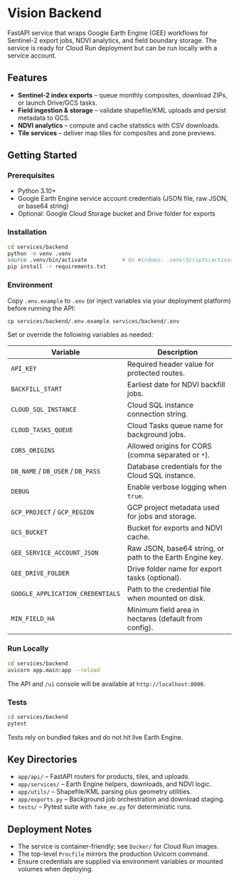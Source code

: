 # Vision Backend

FastAPI service that wraps Google Earth Engine (GEE) workflows for Sentinel-2 export jobs, NDVI analytics, and field boundary storage. The service is ready for Cloud Run deployment but can be run locally with a service account.

## Features
- **Sentinel-2 index exports** – queue monthly composites, download ZIPs, or launch Drive/GCS tasks.
- **Field ingestion & storage** – validate shapefile/KML uploads and persist metadata to GCS.
- **NDVI analytics** – compute and cache statistics with CSV downloads.
- **Tile services** – deliver map tiles for composites and zone previews.

## Getting Started

### Prerequisites
- Python 3.10+
- Google Earth Engine service account credentials (JSON file, raw JSON, or base64 string)
- Optional: Google Cloud Storage bucket and Drive folder for exports

### Installation
```bash
cd services/backend
python -m venv .venv
source .venv/bin/activate           # On Windows: .venv\Scripts\activate
pip install -r requirements.txt
```

### Environment
Copy `.env.example` to `.env` (or inject variables via your deployment platform) before running the API:

```
cp services/backend/.env.example services/backend/.env
```

Set or override the following variables as needed:

| Variable | Description |
|----------|-------------|
| `API_KEY` | Required header value for protected routes. |
| `BACKFILL_START` | Earliest date for NDVI backfill jobs. |
| `CLOUD_SQL_INSTANCE` | Cloud SQL instance connection string. |
| `CLOUD_TASKS_QUEUE` | Cloud Tasks queue name for background jobs. |
| `CORS_ORIGINS` | Allowed origins for CORS (comma separated or `*`). |
| `DB_NAME` / `DB_USER` / `DB_PASS` | Database credentials for the Cloud SQL instance. |
| `DEBUG` | Enable verbose logging when `true`. |
| `GCP_PROJECT` / `GCP_REGION` | GCP project metadata used for jobs and storage. |
| `GCS_BUCKET` | Bucket for exports and NDVI cache. |
| `GEE_SERVICE_ACCOUNT_JSON` | Raw JSON, base64 string, or path to the Earth Engine key. |
| `GEE_DRIVE_FOLDER` | Drive folder name for export tasks (optional). |
| `GOOGLE_APPLICATION_CREDENTIALS` | Path to the credential file when mounted on disk. |
| `MIN_FIELD_HA` | Minimum field area in hectares (default from config). |

### Run Locally
```bash
cd services/backend
uvicorn app.main:app --reload
```
The API and `/ui` console will be available at `http://localhost:8000`.

### Tests
```bash
cd services/backend
pytest
```
Tests rely on bundled fakes and do not hit live Earth Engine.

## Key Directories
- `app/api/` – FastAPI routers for products, tiles, and uploads.
- `app/services/` – Earth Engine helpers, downloads, and NDVI logic.
- `app/utils/` – Shapefile/KML parsing plus geometry utilities.
- `app/exports.py` – Background job orchestration and download staging.
- `tests/` – Pytest suite with `fake_ee.py` for deterministic runs.

## Deployment Notes
- The service is container-friendly; see `Docker/` for Cloud Run images.
- The top-level `Procfile` mirrors the production Uvicorn command.
- Ensure credentials are supplied via environment variables or mounted volumes when deploying.
